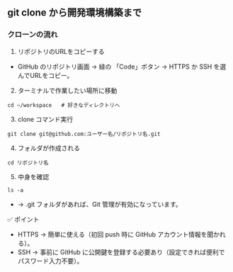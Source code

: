 ## git clone から開発環境構築まで

### クローンの流れ

1. リポジトリのURLをコピーする
- GitHub のリポジトリ画面 → 緑の 「Code」ボタン → HTTPS か SSH を選んでURLをコピー。
2. ターミナルで作業したい場所に移動
```
cd ~/workspace   # 好きなディレクトリへ
```
3. clone コマンド実行
```
git clone git@github.com:ユーザー名/リポジトリ名.git
```
4. フォルダが作成される
```
cd リポジトリ名
```
5. 中身を確認
```
ls -a
```
- → .git フォルダがあれば、Git 管理が有効になっています。

✅ ポイント
- HTTPS → 簡単に使える（初回 push 時に GitHub アカウント情報を聞かれる）。
- SSH → 事前に GitHub に公開鍵を登録する必要あり（設定できれば便利でパスワード入力不要）。
